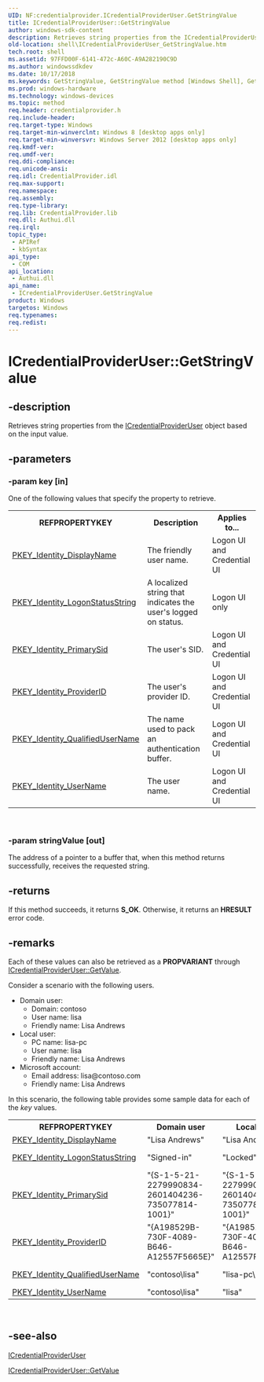 ```yaml
---
UID: NF:credentialprovider.ICredentialProviderUser.GetStringValue
title: ICredentialProviderUser::GetStringValue
author: windows-sdk-content
description: Retrieves string properties from the ICredentialProviderUser object based on the input value.
old-location: shell\ICredentialProviderUser_GetStringValue.htm
tech.root: shell
ms.assetid: 97FFD00F-6141-472c-A60C-A9A282190C9D
ms.author: windowssdkdev
ms.date: 10/17/2018
ms.keywords: GetStringValue, GetStringValue method [Windows Shell], GetStringValue method [Windows Shell],ICredentialProviderUser interface, ICredentialProviderUser interface [Windows Shell],GetStringValue method, ICredentialProviderUser.GetStringValue, ICredentialProviderUser::GetStringValue, credentialprovider/ICredentialProviderUser::GetStringValue, shell.ICredentialProviderUser_GetStringValue
ms.prod: windows-hardware
ms.technology: windows-devices
ms.topic: method
req.header: credentialprovider.h
req.include-header: 
req.target-type: Windows
req.target-min-winverclnt: Windows 8 [desktop apps only]
req.target-min-winversvr: Windows Server 2012 [desktop apps only]
req.kmdf-ver: 
req.umdf-ver: 
req.ddi-compliance: 
req.unicode-ansi: 
req.idl: CredentialProvider.idl
req.max-support: 
req.namespace: 
req.assembly: 
req.type-library: 
req.lib: CredentialProvider.lib
req.dll: Authui.dll
req.irql: 
topic_type:
 - APIRef
 - kbSyntax
api_type:
 - COM
api_location:
 - Authui.dll
api_name:
 - ICredentialProviderUser.GetStringValue
product: Windows
targetos: Windows
req.typenames: 
req.redist: 
---
```


# ICredentialProviderUser::GetStringValue


## -description


Retrieves string properties from the <a href="https://msdn.microsoft.com/en-us/library/Hh706922(v=VS.85).aspx">ICredentialProviderUser</a> object based on the input value.


## -parameters




### -param key [in]

One of the following values that specify the property to retrieve.
                    
                        

<table>
<tr>
<th>REFPROPERTYKEY</th>
<th>Description</th>
<th>Applies to...</th>
</tr>
<tr>
<td>
<a href="https://msdn.microsoft.com/en-us/library/Dd391653(v=VS.85).aspx">PKEY_Identity_DisplayName</a>
</td>
<td>The friendly user name.</td>
<td>Logon UI and Credential UI</td>
</tr>
<tr>
<td>
<a href="https://msdn.microsoft.com/en-us/library/JJ553593(v=VS.85).aspx">PKEY_Identity_LogonStatusString</a>
</td>
<td>A localized string that indicates the user's logged on status.</td>
<td>Logon UI only</td>
</tr>
<tr>
<td>
<a href="https://msdn.microsoft.com/en-us/library/JJ553594(v=VS.85).aspx">PKEY_Identity_PrimarySid</a>
</td>
<td>The user's SID.</td>
<td>Logon UI and Credential UI</td>
</tr>
<tr>
<td>
<a href="https://msdn.microsoft.com/en-us/library/Dd391656(v=VS.85).aspx">PKEY_Identity_ProviderID</a>
</td>
<td>The user's provider ID.</td>
<td>Logon UI and Credential UI</td>
</tr>
<tr>
<td>
<a href="https://msdn.microsoft.com/en-us/library/JJ553596(v=VS.85).aspx">PKEY_Identity_QualifiedUserName</a>
</td>
<td>The name used to pack an authentication buffer.</td>
<td>Logon UI and Credential UI</td>
</tr>
<tr>
<td>
<a href="https://msdn.microsoft.com/en-us/library/Dd391658(v=VS.85).aspx">PKEY_Identity_UserName</a>
</td>
<td>The user name.</td>
<td>Logon UI and Credential UI</td>
</tr>
</table>
 


### -param stringValue [out]

The address of a pointer to a buffer that, when this method returns successfully, receives the requested string.


## -returns



If this method succeeds, it returns <b xmlns:loc="http://microsoft.com/wdcml/l10n">S_OK</b>. Otherwise, it returns an <b xmlns:loc="http://microsoft.com/wdcml/l10n">HRESULT</b> error code.




## -remarks



Each of these values can also be retrieved as a <b>PROPVARIANT</b> through <a href="https://msdn.microsoft.com/en-us/library/Hh706931(v=VS.85).aspx">ICredentialProviderUser::GetValue</a>.

Consider a scenario with the following users.

<ul>
<li>Domain user:<ul>
<li>Domain: contoso</li>
<li>User name: lisa</li>
<li>Friendly name: Lisa Andrews</li>
</ul>
</li>
<li>Local user:<ul>
<li>PC name: lisa-pc</li>
<li>User name: lisa</li>
<li>Friendly name: Lisa Andrews</li>
</ul>
</li>
<li>Microsoft account:<ul>
<li>Email address: lisa@contoso.com</li>
<li>Friendly name: Lisa Andrews</li>
</ul>
</li>
</ul>
In this scenario, the following table provides some sample data for each of the <i>key</i> values.

<table>
<tr>
<th>REFPROPERTYKEY</th>
<th>Domain user</th>
<th>Local user</th>
<th>Microsoft account</th>
</tr>
<tr>
<td>
<a href="https://msdn.microsoft.com/en-us/library/Dd391653(v=VS.85).aspx">PKEY_Identity_DisplayName</a>
</td>
<td>"Lisa Andrews"</td>
<td>"Lisa Andrews"</td>
<td>"Lisa Andrews"</td>
</tr>
<tr>
<td>
<a href="https://msdn.microsoft.com/en-us/library/JJ553593(v=VS.85).aspx">PKEY_Identity_LogonStatusString</a>
</td>
<td>"Signed-in"</td>
<td>"Locked"</td>
<td>"Remotely signed in from lisa-pc"</td>
</tr>
<tr>
<td>
<a href="https://msdn.microsoft.com/en-us/library/JJ553594(v=VS.85).aspx">PKEY_Identity_PrimarySid</a>
</td>
<td>"{S-1-5-21-2279990834-2601404236-735077814-1001}"</td>
<td>"{S-1-5-21-2279990834-2601404236-735077814-1001}"</td>
<td>"{S-1-5-21-2279990834-2601404236-735077814-1001}"</td>
</tr>
<tr>
<td>
<a href="https://msdn.microsoft.com/en-us/library/Dd391656(v=VS.85).aspx">PKEY_Identity_ProviderID</a>
</td>
<td>"{A198529B-730F-4089-B646-A12557F5665E}"</td>
<td>"{A198529B-730F-4089-B646-A12557F5665E}"</td>
<td>Not pre-defined</td>
</tr>
<tr>
<td>
<a href="https://msdn.microsoft.com/en-us/library/JJ553596(v=VS.85).aspx">PKEY_Identity_QualifiedUserName</a>
</td>
<td>"contoso\lisa"</td>
<td>"lisa-pc\lisa"</td>
<td>"&lt;account provider name&gt;\lisa@contoso.com"</td>
</tr>
<tr>
<td>
<a href="https://msdn.microsoft.com/en-us/library/Dd391658(v=VS.85).aspx">PKEY_Identity_UserName</a>
</td>
<td>"contoso\lisa"</td>
<td>"lisa"</td>
<td>"lisa@contoso.com"</td>
</tr>
</table>
 




## -see-also




<a href="https://msdn.microsoft.com/en-us/library/Hh706922(v=VS.85).aspx">ICredentialProviderUser</a>



<a href="https://msdn.microsoft.com/en-us/library/Hh706931(v=VS.85).aspx">ICredentialProviderUser::GetValue</a>
 

 

